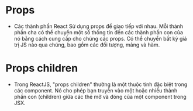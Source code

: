 # Props

- Các thành phần React Sử dụng props để giao tiếp với nhau. Mỗi thành phần cha có thể chuyển một số thống tin đến các thành phần con của nó bằng cách cung cấp cho chúng các props. Có thể chuyển bất kỳ giá trị JS nào qua chúng, bao gồm các đối tượng, mảng và hàm.

# Props children

- Trong ReactJS, "props children" thường là một thuộc tính đặc biệt trong các component. Nó cho phép bạn truyền vào một hoặc nhiều thành phần con (children) giữa các thẻ mở và đóng của một component trong JSX.